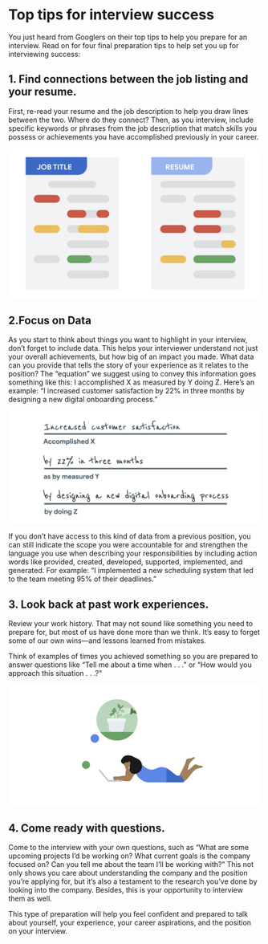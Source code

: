 # Top tips for interview success
You just heard from Googlers on their top tips to help you prepare for an interview. Read on for four final preparation tips to help set you up for interviewing success:

## 1. Find connections between the job listing and your resume.
First, re-read your resume and the job description to help you draw lines between the two. Where do they connect? Then, as you interview, include specific keywords or phrases from the job description that match skills you possess or achievements you have accomplished previously in your career. 

![](./images/c6-w4-r3.1.png)

## 2.Focus on Data

As you start to think about things you want to highlight in your interview, don’t forget to include data. This helps your interviewer understand not just your overall achievements, but how big of an impact you made. What data can you provide that tells the story of your experience as it relates to the position? The “equation” we suggest using to convey this information goes something like this: I accomplished X as measured by Y doing Z. Here’s an example: “I increased customer satisfaction by 22% in three months by designing a new digital onboarding process.”

![](./images/c6-w4-r3.2.png)

If you don’t have access to this kind of data from a previous position, you can still indicate the scope you were accountable for and strengthen the language you use when describing your responsibilities by including action words like provided, created, developed, supported, implemented, and generated. For example: “I implemented a new scheduling system that led to the team meeting 95% of their deadlines.”

## 3. Look back at past work experiences.
Review your work history. That may not sound like something you need to prepare for, but most of us have done more than we think. It’s easy to forget some of our own wins—and lessons learned from mistakes.    

Think of examples of times you achieved something so you are prepared to answer questions like “Tell me about a time when . . .” or “How would you approach this situation . . .?" 

![](./images/c6-w4-r3.3.png)

## 4. Come ready with questions.
Come to the interview with your own questions, such as “What are some upcoming projects I’d be working on? What current goals is the company focused on? Can you tell me about the team I’ll be working with?” This not only shows you care about understanding the company and the position you’re applying for, but it’s also a testament to the research you’ve done by looking into the company. Besides, this is your opportunity to interview them as well. 

This type of preparation will help you feel confident and prepared to talk about yourself, your experience, your career aspirations, and the position on your interview.